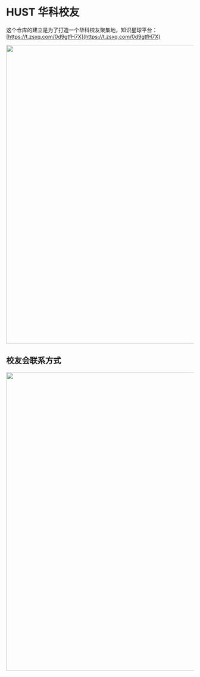 # HUST 华科校友

这个仓库的建立是为了打造一个华科校友聚集地，知识星球平台：[https://t.zsxq.com/0d9gtfH7X](https://t.zsxq.com/0d9gtfH7X)

<img src="https://user-images.githubusercontent.com/13344830/235339735-34fe015c-1ad9-4df7-b769-5c6c7b0403a8.png" width="800">

## 校友会联系方式

<img src="https://user-images.githubusercontent.com/13344830/231677488-a5914958-6c42-4fdb-bf64-7fdeefbf96bf.png" width="800">
